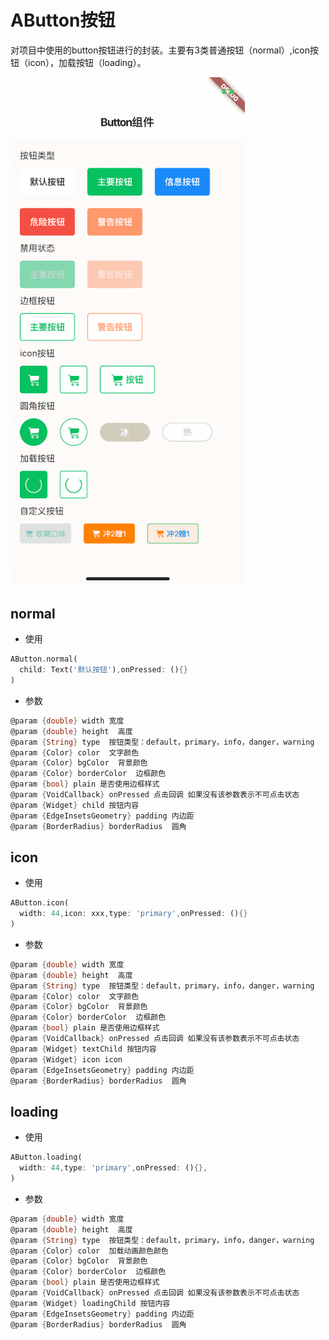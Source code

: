 <!--
 * @Author: meetqy
 * @since: 2019-09-02 15:23:17
 * @lastTime: 2019-09-18 10:58:44
 * @LastEditors: meetqy
 -->
# AButton按钮

对项目中使用的button按钮进行的封装。主要有3类普通按钮（normal）,icon按钮（icon），加载按钮（loading）。

<img src="./abutton.PNG" width="375"/>

## normal

- 使用

``` dart
AButton.normal(
  child: Text('默认按钮'),onPressed: (){}
)
```

- 参数

```dart
@param {double} width 宽度
@param {double} height  高度
@param {String} type  按钮类型：default，primary，info，danger，warning
@param {Color} color  文字颜色
@param {Color} bgColor  背景颜色
@param {Color} borderColor  边框颜色
@param {bool} plain 是否使用边框样式
@param {VoidCallback} onPressed 点击回调 如果没有该参数表示不可点击状态
@param {Widget} child 按钮内容
@param {EdgeInsetsGeometry} padding 内边距
@param {BorderRadius} borderRadius  圆角
```

## icon

- 使用

``` dart
AButton.icon(
  width: 44,icon: xxx,type: 'primary',onPressed: (){}
)
```

- 参数

```dart
@param {double} width 宽度
@param {double} height  高度
@param {String} type  按钮类型：default，primary，info，danger，warning
@param {Color} color  文字颜色
@param {Color} bgColor  背景颜色
@param {Color} borderColor  边框颜色
@param {bool} plain 是否使用边框样式
@param {VoidCallback} onPressed 点击回调 如果没有该参数表示不可点击状态
@param {Widget} textChild 按钮内容
@param {Widget} icon icon
@param {EdgeInsetsGeometry} padding 内边距
@param {BorderRadius} borderRadius  圆角
```

## loading

- 使用

``` dart
AButton.loading(
  width: 44,type: 'primary',onPressed: (){},
)
```

- 参数

``` dart 
@param {double} width 宽度
@param {double} height  高度
@param {String} type  按钮类型：default，primary，info，danger，warning
@param {Color} color  加载动画颜色颜色
@param {Color} bgColor  背景颜色
@param {Color} borderColor  边框颜色
@param {bool} plain 是否使用边框样式
@param {VoidCallback} onPressed 点击回调 如果没有该参数表示不可点击状态
@param {Widget} loadingChild 按钮内容
@param {EdgeInsetsGeometry} padding 内边距
@param {BorderRadius} borderRadius  圆角
```